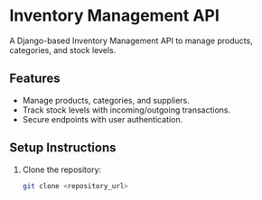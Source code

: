 # Inventory Management API

A Django-based Inventory Management API to manage products, categories, and stock levels.

## Features
- Manage products, categories, and suppliers.
- Track stock levels with incoming/outgoing transactions.
- Secure endpoints with user authentication.

## Setup Instructions

1. Clone the repository:
   ```bash
   git clone <repository_url>
